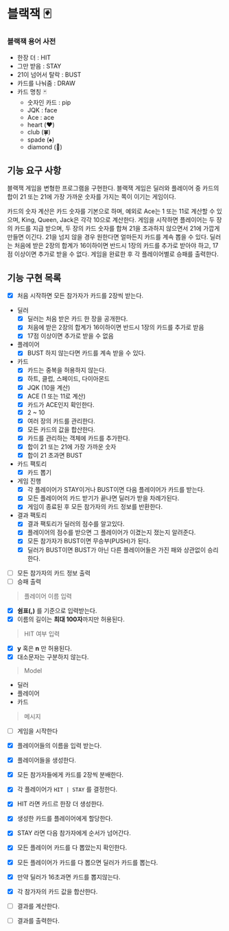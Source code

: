 # 블랙잭 🃏

### 블랙잭 용어 사전

- 한장 더 : HIT
- 그만 받음 : STAY
- 21이 넘어서 탈락 : BUST
- 카드를 나눠줌 : DRAW
- 카드 명칭 🃏
    - 숫자인 카드 : pip
    - JQK : face
    - Ace : ace
    - heart (❤️)
    - club (🍀)
    - spade (♠️)
    - diamond (💎)

## 기능 요구 사항

블랙잭 게임을 변형한 프로그램을 구현한다. 블랙잭 게임은 딜러와 플레이어 중 카드의 합이 21 또는 21에 가장 가까운 숫자를 가지는 쪽이 이기는 게임이다.

카드의 숫자 계산은 카드 숫자를 기본으로 하며, 예외로 Ace는 1 또는 11로 계산할 수 있으며, King, Queen, Jack은 각각 10으로 계산한다. 게임을 시작하면 플레이어는 두 장의 카드를 지급 받으며,
두 장의 카드 숫자를 합쳐 21을 초과하지 않으면서 21에 가깝게 만들면 이긴다. 21을 넘지 않을 경우 원한다면 얼마든지 카드를 계속 뽑을 수 있다. 딜러는 처음에 받은 2장의 합계가 16이하이면 반드시 1장의
카드를 추가로 받아야 하고, 17점 이상이면 추가로 받을 수 없다. 게임을 완료한 후 각 플레이어별로 승패를 출력한다.

## 기능 구현 목록

- [x] 처음 시작하면 모든 참가자가 카드를 2장씩 받는다.
- 딜러
    - [x] 딜러는 처음 받은 카드 한 장을 공개한다.
    - [x] 처음에 받은 2장의 합계가 16이하이면 반드시 1장의 카드를 추가로 받음
    - [x] 17점 이상이면 추가로 받을 수 없음
- 플레이어
    - [x] BUST 하지 않는다면 카드를 계속 받을 수 있다.
- 카드
    - [x] 카드는 중복을 허용하지 않는다.
    - [x] 하트, 클럽, 스페이드, 다이아몬드
    - [x] JQK (10을 계산)
    - [x] ACE (1 또는 11로 계산)
    - [x] 카드가 ACE인지 확인한다.
    - [x] 2 ~ 10
    - [x] 여러 장의 카드를 관리한다.
    - [x] 모든 카드의 값을 합산한다.
    - [x] 카드를 관리하는 객체에 카드를 추가한다.
    - [x] 합이 21 또는 21에 가장 가까운 숫자
    - [x] 합이 21 초과면 BUST
- 카드 팩토리
    - [x] 카드 뽑기
- 게임 진행
    - [x] 각 플레이어가 STAY이거나 BUST이면 다음 플레이어가 카드를 받는다.
    - [x] 모든 플레이어의 카드 받기가 끝나면 딜러가 받을 차례가된다.
    - [x] 게임이 종료된 후 모든 참가자의 카드 정보를 반환한다.  
- 결과 팩토리
    - [x] 결과 팩토리가 딜러의 점수를 알고있다.
    - [x] 플레이어의 점수를 받으면 그 플레이어가 이겼는지 졌는지 알려준다.
    - [x] 모든 참가자가 BUST이면 무승부(PUSH)가 된다.
    - [x] 딜러가 BUST이면 BUST가 아닌 다른 플레이어들은 가진 패와 상관없이 승리한다.

- [ ] 모든 참가자의 카드 정보 출력
- [ ] 승패 출력

> 플레이어 이름 입력

- [x] **쉼표(,)** 를 기준으로 입력받는다.
- [x] 이름의 길이는 **최대 100자**까지만 허용된다.

> HIT 여부 입력

- [x] **y** 혹은 **n** 만 허용된다.
- [x] 대소문자는 구분하지 않는다.

> Model

- 딜러
- 플레이어
- 카드

> 메시지

- [ ] 게임을 시작한다
- [x] 플레이어들의 이름을 입력 받는다.
- [x] 플레이어들을 생성한다.
- [x] 모든 참가자들에게 카드를 2장씩 분배한다.
- [x] 각 플레이어가 `HIT | STAY` 를 결정한다.
- [x] HIT 라면 카드르 한장 더 생성한다.
- [x] 생성한 카드를 플레이어에게 할당한다.
- [x] STAY 라면 다음 참가자에게 순서가 넘어간다.
- [x] 모든 플레이어 카드를 다 뽑았는지 확인한다.
- [x] 모든 플레이어가 카드를 다 뽑으면 딜러가 카드를 뽑는다.
- [x] 만약 딜러가 16초과면 카드를 뽑지않는다.
- [x] 각 참가자의 카드 값을 합산한다.
- [ ] 결과를 계산한다.
- [ ] 결과를 출력한다.
  